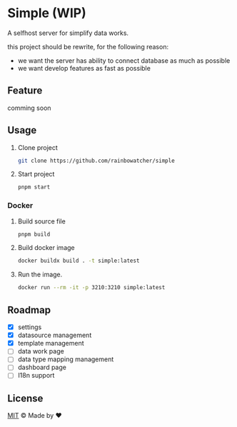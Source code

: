 # Simple (WIP) 

A selfhost server for simplify data works.

this project should be rewrite, for the following reason:

- we want the server has ability to connect database as much as possible
- we want develop features as fast as possible

## Feature

comming soon

## Usage

1. Clone project

    ```bash
    git clone https://github.com/rainbowatcher/simple
    ```

2. Start project

    ```bash
    pnpm start
    ```


### Docker

1. Build source file

    ```bash
    pnpm build
    ```

2. Build docker image

    ```bash
    docker buildx build . -t simple:latest
    ```

3. Run the image.

    ```bash
    docker run --rm -it -p 3210:3210 simple:latest
    ```

## Roadmap

- [x] settings
- [x] datasource management
- [x] template management
- [ ] data work page
- [ ] data type mapping management
- [ ] dashboard page
- [ ] I18n support

## License

[MIT](./LICENSE) &copy; Made by ❤️